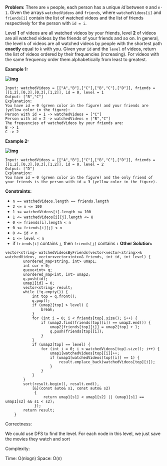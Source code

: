 **Problem:**
There are `n` people, each person has a unique *id* between `0` and `n-1`. Given the arrays `watchedVideos` and `friends`, where `watchedVideos[i]` and `friends[i]` contain the list of watched videos and the list of friends respectively for the person with `id = i`.

Level **1** of videos are all watched videos by your friends, level **2** of videos are all watched videos by the friends of your friends and so on. In general, the level `k` of videos are all watched videos by people with the shortest path **exactly** equal to `k` with you. Given your `id` and the `level` of videos, return the list of videos ordered by their frequencies (increasing). For videos with the same frequency order them alphabetically from least to greatest. 

 

**Example 1:**

**![img](https://assets.leetcode.com/uploads/2020/01/02/leetcode_friends_1.png)**

```
Input: watchedVideos = [["A","B"],["C"],["B","C"],["D"]], friends = [[1,2],[0,3],[0,3],[1,2]], id = 0, level = 1
Output: ["B","C"] 
Explanation: 
You have id = 0 (green color in the figure) and your friends are (yellow color in the figure):
Person with id = 1 -> watchedVideos = ["C"] 
Person with id = 2 -> watchedVideos = ["B","C"] 
The frequencies of watchedVideos by your friends are: 
B -> 1 
C -> 2
```

**Example 2:**

**![img](https://assets.leetcode.com/uploads/2020/01/02/leetcode_friends_2.png)**

```
Input: watchedVideos = [["A","B"],["C"],["B","C"],["D"]], friends = [[1,2],[0,3],[0,3],[1,2]], id = 0, level = 2
Output: ["D"]
Explanation: 
You have id = 0 (green color in the figure) and the only friend of your friends is the person with id = 3 (yellow color in the figure).
```

 

**Constraints:**

- `n == watchedVideos.length == friends.length`
- `2 <= n <= 100`
- `1 <= watchedVideos[i].length <= 100`
- `1 <= watchedVideos[i][j].length <= 8`
- `0 <= friends[i].length < n`
- `0 <= friends[i][j] < n`
- `0 <= id < n`
- `1 <= level < n`
- if `friends[i]` contains `j`, then `friends[j]` contains `i`
**Other Solution:**
```
vector<string> watchedVideosByFriends(vector<vector<string>>& watchedVideos, vector<vector<int>>& friends, int id, int level) {
        unordered_map<string, int> umap1;
        int cur = 0;
        queue<int> q;
        unordered_map<int, int> umap2;
        q.push(id);
        umap2[id] = 0;
        vector<string> result;
        while (!q.empty()) {
            int top = q.front();
            q.pop();
            if (umap2[top] > level) {
                break;
            }
            for (int i = 0; i < friends[top].size(); i++) {
                if (umap2.find(friends[top][i]) == umap2.end()) {
                    umap2[friends[top][i]] = umap2[top] + 1;
                    q.push(friends[top][i]);
                }
            }
            if (umap2[top] == level) {
                for (int i = 0; i < watchedVideos[top].size(); i++) {
                    umap1[watchedVideos[top][i]]++;
                    if (umap1[watchedVideos[top][i]] == 1) {
                        result.emplace_back(watchedVideos[top][i]);
                    }
                }
            }
        }
        sort(result.begin(), result.end(),
            [&](const auto& s1, const auto& s2)
             {
                 return umap1[s1] < umap1[s2] || (umap1[s1] == umap1[s2] && s1 < s2);
             });
        return result;
    }
```
Correctness:

We could use DFS to find the level. For each node in this level, we just save the movies they watch and sort

Complexity:

Time: O(nlogn)
Space: O(n)
